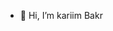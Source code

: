 - 👋 Hi, I’m kariim Bakr


<!---
kareembkr/kareembkr is a ✨ special ✨ repository because its `README.md` (this file) appears on your GitHub profile.
You can click the Preview link to take a look at your changes.
--->
